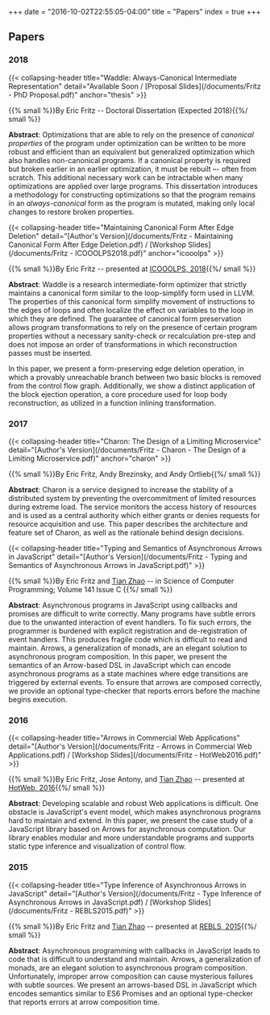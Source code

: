 +++
date = "2016-10-02T22:55:05-04:00"
title = "Papers"
index = true
+++

## Papers

### 2018

{{< collapsing-header
    title="Waddle: Always-Canonical Intermediate Representation"
    detail="Available Soon / [Proposal Slides](/documents/Fritz - PhD Proposal.pdf)"
    anchor="thesis"
    >}}

{{% small %}}By Eric Fritz -- Doctoral Dissertation (Expected 2018){{%/ small %}}

**Abstract**: Optimizations that are able to rely on the presence of *canonical properties* of the program under optimization can be written to be more robust and efficient than an equivalent but generalized optimization which also handles non-canonical programs. If a canonical property is required but broken earlier in an earlier optimization, it must be rebuilt –- often from scratch. This additional necessary work can be intractable when many optimizations are applied over large programs. This dissertation introduces a methodology for constructing optimizations so that the program remains in an *always-canonical* form as the program is mutated, making only local changes to restore broken properties.

{{< collapsing-header
    title="Maintaining Canonical Form After Edge Deletion"
    detail="[Author's Version](/documents/Fritz - Maintaining Canonical Form After Edge Deletion.pdf) / [Workshop Slides](/documents/Fritz - ICOOOLPS2018.pdf)"
    anchor="icooolps"
    >}}

{{% small %}}By Eric Fritz -- presented at [ICOOOLPS, 2018](https://conf.researchr.org/track/ecoop-issta-2018/ICOOOLPS-2018-papers){{%/ small %}}

**Abstract**:
Waddle is a research intermediate-form optimizer that strictly maintains a canonical form similar to the loop-simplify form used in LLVM. The properties of this canonical form simplify movement of instructions to the edges of loops and often localize the effect on variables to the loop in which they are defined. The guarantee of canonical form preservation allows program transformations to rely on the presence of certain program properties without a necessary sanity-check or recalculation pre-step and does not impose an order of transformations in which reconstruction passes must be inserted.

In this paper, we present a form-preserving edge deletion operation, in which a provably unreachable branch between two basic blocks is removed from the control flow graph. Additionally, we show a distinct application of the block ejection operation, a core procedure used for loop body reconstruction, as utilized in a function inlining transformation.

### 2017

{{< collapsing-header
    title="Charon: The Design of a Limiting Microservice"
    detail="[Author's Version](/documents/Fritz - Charon - The Design of a Limiting Microservice.pdf)"
    anchor="charon"
    >}}

{{% small %}}By Eric Fritz, Andy Brezinsky, and Andy Ortlieb{{%/ small %}}

**Abstract**: Charon is a service designed to increase the stability of a distributed system by preventing the overcommitment of limited resources during extreme load. The service monitors the access history of resources and is used as a central authority which either grants or denies requests for resource acquisition and use. This paper describes the architecture and feature set of Charon, as well as the rationale behind design decisions.

{{< collapsing-header
    title="Typing and Semantics of Asynchronous Arrows in JavaScript"
    detail="[Author's Version](/documents/Fritz - Typing and Semantics of Asynchronous Arrows in JavaScript.pdf)"
    >}}

{{% small %}}By Eric Fritz and [Tian Zhao](http://uwm.edu/engineering/people/zhao-ph-d-tian/) -- in Science of Computer Programming; Volume 141 Issue C {{%/ small %}}

**Abstract**: Asynchronous programs in JavaScript using callbacks and promises are difficult to write correctly. Many programs have subtle errors due to the unwanted interaction of event handlers. To fix such errors, the programmer is burdened with explicit registration and de-registration of event handlers. This produces fragile code which is difficult to read and maintain. Arrows, a generalization of monads, are an elegant solution to asynchronous program composition. In this paper, we present the semantics of an Arrow-based DSL in JavaScript which can encode asynchronous programs as a state machines where edge transitions are triggered by external events. To ensure that arrows are composed correctly, we provide an optional type-checker that reports errors before the machine begins execution.

### 2016

{{< collapsing-header
    title="Arrows in Commercial Web Applications"
    detail="[Author's Version](/documents/Fritz - Arrows in Commercial Web Applications.pdf) / [Workshop Slides](/documents/Fritz - HotWeb2016.pdf)"
    >}}

{{% small %}}By Eric Fritz, Jose Antony, and [Tian Zhao](http://uwm.edu/engineering/people/zhao-ph-d-tian/) -- presented at [HotWeb, 2016](http://conferences.computer.org/hotweb2016/){{%/ small %}}

**Abstract**: Developing scalable and robust Web applications is difficult. One obstacle is JavaScript's event model, which makes asynchronous programs hard to maintain and extend. In this paper, we present the case study of a JavaScript library based on Arrows for asynchronous computation. Our library enables modular and more understandable programs and supports static type inference and visualization of control flow.

### 2015

{{< collapsing-header
    title="Type Inference of Asynchronous Arrows in JavaScript"
    detail="[Author's Version](/documents/Fritz - Type Inference of Asynchronous Arrows in JavaScript.pdf) / [Workshop Slides](/documents/Fritz - REBLS2015.pdf)"
    >}}

{{% small %}}By Eric Fritz and [Tian Zhao](http://uwm.edu/engineering/people/zhao-ph-d-tian/) -- presented at [REBLS, 2015](http://2015.splashcon.org/track/rebls2015){{%/ small %}}

**Abstract**: Asynchronous programming with callbacks in JavaScript leads to code that is difficult to understand and maintain. Arrows, a generalization of monads, are an elegant solution to asynchronous program composition. Unfortunately, improper arrow composition can cause mysterious failures with subtle sources. We present an arrows-based DSL in JavaScript which encodes semantics similar to ES6 Promises and an optional type-checker that reports errors at arrow composition time.

